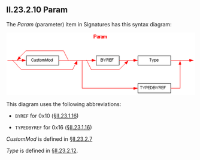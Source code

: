 ## II.23.2.10 Param

The _Param_ (parameter) item in Signatures has this syntax diagram:

 ![](ii.23.2.10-param-figure-1.png)

This diagram uses the following abbreviations:

 * `BYREF` for 0x10 (§[II.23.1.16](ii.23.1.16-element-types-used-in-signatures.md))

 * `TYPEDBYREF` for 0x16 (§[II.23.1.16](ii.23.1.16-element-types-used-in-signatures.md))

_CustomMod_ is defined in §[II.23.2.7](ii.23.2.7-custommod.md)

_Type_ is defined in §[II.23.2.12](ii.23.2.12-type.md).

